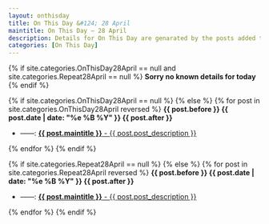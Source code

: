 ```yaml
---
layout: onthisday
title: On This Day &#124; 28 April
maintitle: On This Day — 28 April
description: Details for On This Day are genarated by the posts added to the website so the content is subject to changes/updates over time.
categories: [On This Day]
---
```


{% if site.categories.OnThisDay28April == null and site.categories.Repeat28April == null %}
<strong>Sorry no known details for today</strong>
{% endif %}

{% if site.categories.OnThisDay28April == null %}
{% else %}
{% for post in site.categories.OnThisDay28April reversed %}
<strong>{{ post.before }} {{ post.date | date: "%e %B %Y" }} {{ post.after }}</strong>
<ul>
<li> ——: <a href="{{ post.url }}"><strong>{{ post.maintitle }}</strong> - {{ post.post_description }}</a></li>
</ul>
{% endfor %}
{% endif %}

{% if site.categories.Repeat28April == null %}
{% else %}
{% for post in site.categories.Repeat28April reversed %}
<strong>{{ post.before }} {{ post.date | date: "%e %B %Y" }} {{ post.after }}</strong>
<ul>
<li> ——: <a href="{{ post.url }}"><strong>{{ post.maintitle }}</strong> - {{ post.post_description }}</a></li>
</ul>
{% endfor %}
{% endif %}
